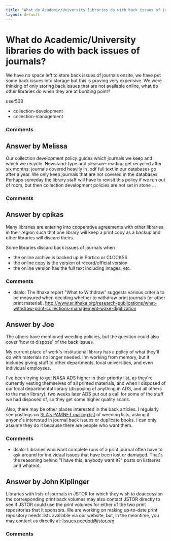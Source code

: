 ```yaml
---
title: "What do Academic/University libraries do with back issues of journals?"
layout: default
---
```

What do Academic/University libraries do with back issues of journals?
=====================
We have no space left to store back issues of journals onsite, we have
put some back issues into storage but this is proving very expensive. We
were thinking of only storing back issues that are not available online,
what do other libraries do when they are at bursting point?

user538

<ul class="tags"><li class="tag">collection-development</li><li class="tag">collection-management</li></ul>

### Comments ###


Answer by Melissa
----------------
Our collection development policy guides which journals we keep and
which we recycle. Newstand-type and pleasure-reading get recycled after
six months; journals covered heavily in .pdf full text in our databases
go after a year. We only keep journals that are not covered in the
databases. Perhaps someday the library staff will have to revisit this
policy if we run out of room, but then collection development policies
are not set in stone ...

### Comments ###

Answer by cpikas
----------------
Many libraries are entering into cooperative agreements with other
libraries in their region such that one library will keep a print copy
as a backup and other libraries will discard theirs.

Some libraries discard back issues of journals when

-   the online archive is backed up in Portico or CLOCKSS
-   the online copy is the version of record/official version
-   the online version has the full text including images, etc.


### Comments ###
* dsalo: The Ithaka report "What to Withdraw" suggests various criteria to be
measured when deciding whether to withdraw print journals (or other
print material).
http://www.sr.ithaka.org/research-publications/what-withdraw-print-collections-management-wake-digitization

Answer by Joe
----------------
The others have mentioned weeding policies, but the question could also
cover 'how to dispose' of the back issues.

My current place of work's institutional library has a policy of what
they'll do with materials no longer needed. I'm working from memory, but
it includes giving stuff to other departments, local universities, and
even individual employees.

I've been trying to get [NASA ADS](http://adswww.harvard.edu/) higher in
their priority list, as they're currently vesting themselves of all
printed materials, and when I disposed of our local departmental library
(disposing of anything in ADS, and all others to the main library), two
weeks later ADS put out a call for some of the stuff we had disposed of,
so they get some higher quality scans.

Also, there may be other places interested in the back articles. I
regularly see postings on [SLA's PAMNET mailing
list](http://pam.sla.org/manual/pamnet-information/) of weeding lists,
asking if anyone's interested in journal back issues or duplicate books.
I can only assume they do it because there are people who want them.

### Comments ###
* dsalo: Libraries who want complete runs of a print journal often have to ask
around for individual issues that have been lost or damaged. That's the
reasoning behind "I have this; anybody want it?" posts on listservs and
whatnot.

Answer by John Kiplinger
----------------
Libraries with lists of journals in JSTOR for which they wish to
deaccession the corresponding print back volumes may also contact JSTOR
directly to see if JSTOR could use the print volumes for either of the
two print repositories that it sponsors. We are working on making
up-to-date print repository needs lists available via our website, but,
in the meantime, you may contact us directly at:
[Issues.needed@jstor.org](http://mailto%3aIssues.needed@jstor.org)

### Comments ###

